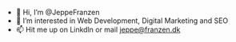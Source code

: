 - 👋 Hi, I’m @JeppeFranzen
- 👀 I’m interested in Web Development, Digital Marketing and SEO
- 📫 Hit me up on Linkdln or mail jeppe@franzen.dk


